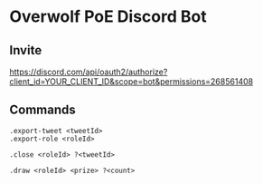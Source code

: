 # Overwolf PoE Discord Bot

## Invite

https://discord.com/api/oauth2/authorize?client_id=YOUR_CLIENT_ID&scope=bot&permissions=268561408

## Commands

```
.export-tweet <tweetId>
.export-role <roleId>

.close <roleId> ?<tweetId>

.draw <roleId> <prize> ?<count>
```
